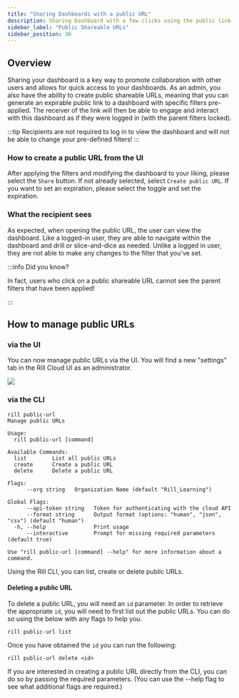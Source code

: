 ```yaml
---
title: "Sharing Dashboards with a public URL"
description: Sharing Dashboard with a few clicks using the public link
sidebar_label: "Public Shareable URLs"
sidebar_position: 36
---
```


## Overview

Sharing your dashboard is a key way to promote collaboration with other users and allows for quick access to your dashboards. As an admin, you also have the ability to create public shareable URLs, meaning that you can generate an expirable public link to a dashboard with specific filters pre-applied. The receiver of the link will then be able to engage and interact with this dashboard as if they were logged in (with the parent filters locked).

:::tip
Recipients are not required to log in to view the dashboard and will not be able to change your pre-defined filters!
:::

### How to create a public URL from the UI

After applying the filters and modifying the dashboard to your liking, please select the `Share` button. 
If not already selected, select `Create public URL`. 
If you want to set an expiration, please select the toggle and set the expiration.


### What the recipient sees

As expected, when opening the public URL, the user can view the dashboard. Like a logged-in user, they are able to navigate within the dashboard and drill or slice-and-dice as needed. Unlike a logged in user, they are not able to make any changes to the filter that you've set.

:::info Did you know?

In fact, users who click on a public shareable URL cannot see the parent filters that have been applied!

:::

## How to manage public URLs

### via the UI
You can now manage public URLs via the UI. You will find a new "settings" tab in the Rill Cloud UI as an administrator.

<img src = '/img/explore/publicurl/public-url-settings.png' class='rounded-gif' />
<br />


### via the CLI
```
rill public-url
Manage public URLs

Usage:
  rill public-url [command]

Available Commands:
  list        List all public URLs
  create      Create a public URL
  delete      Delete a public URL

Flags:
      --org string   Organization Name (default "Rill_Learning")

Global Flags:
      --api-token string   Token for authenticating with the cloud API
      --format string      Output format (options: "human", "json", "csv") (default "human")
  -h, --help               Print usage
      --interactive        Prompt for missing required parameters (default true)

Use "rill public-url [command] --help" for more information about a command.

```
Using the Rill CLI, you can list, create or delete public URLs.

#### Deleting a public URL

To delete a public URL, you will need an `id` parameter. In order to retrieve the appropriate `id`, you will need to first list out the public URLs. You can do so using the below with any flags to help you. 

```
rill public-url list 
```

Once you have obtained the `id` you can run the following:

```
rill public-url delete <id>
```

If you are interested in creating a public URL directly from the CLI, you can do so by passing the required parameters. (You can use the --help flag to see what additional flags are required.)



